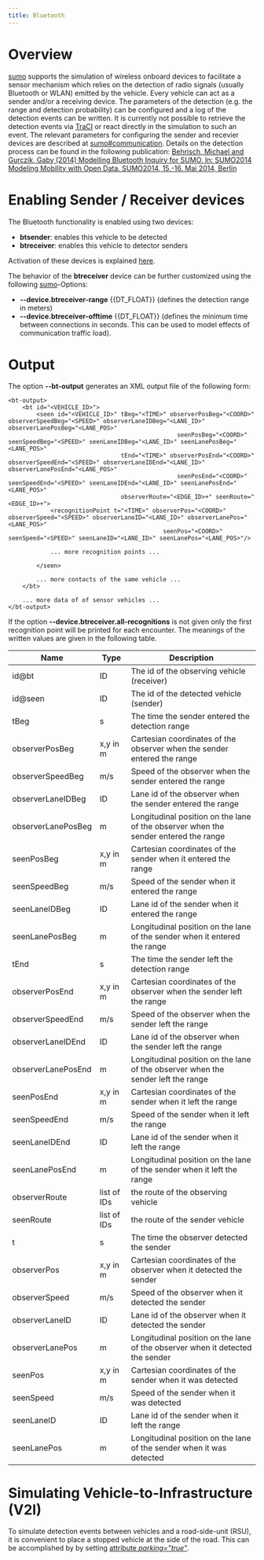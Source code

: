 ```yaml
---
title: Bluetooth
---
```


# Overview

[sumo](../sumo.md) supports the simulation of wireless onboard
devices to facilitate a sensor mechanism which relies on the detection
of radio signals (usually Bluetooth or WLAN) emitted by the vehicle.
Every vehicle can act as a sender and/or a receiving device. The
parameters of the detection (e.g. the range and detection probability)
can be configured and a log of the detection events can be written. It
is currently not possible to retrieve the detection events via
[TraCI](../TraCI.md) or react directly in the simulation to such an
event. The relevant parameters for configuring the sender and recevier
devices are described at
[sumo#communication](../sumo.md#communication). Details on the
detection process can be found in the following publication: [Behrisch,
Michael and Gurczik, Gaby (2014) Modelling Bluetooth Inquiry for SUMO.
In: SUMO2014 Modeling Mobility with Open Data. SUMO2014, 15.-16.
Mai 2014, Berlin](http://elib.dlr.de/95237/)

# Enabling Sender / Receiver devices

The Bluetooth functionality is enabled using two devices:

- **btsender**: enables this vehicle to be detected
- **btreceiver**: enables this vehicle to detector senders

Activation of these devices is explained [here](../Definition_of_Vehicles,_Vehicle_Types,_and_Routes.md#devices).

The behavior of the **btreceiver** device can be further customized using the following [sumo](../sumo.md)-Options:

- **--device.btreceiver-range** {{DT_FLOAT}} (defines the detection range in meters)
- **--device.btreceiver-offtime** {{DT_FLOAT}} (defines the minimum time between connections in seconds. This can be used to model effects of communication traffic load).

# Output

The option **--bt-output** generates an XML output file of the following form:

```
<bt-output>
    <bt id="<VEHICLE_ID>">
        <seen id="<VEHICLE_ID>" tBeg="<TIME>" observerPosBeg="<COORD>" observerSpeedBeg="<SPEED>" observerLaneIDBeg="<LANE_ID>" observerLanePosBeg="<LANE_POS>"
                                                seenPosBeg="<COORD>" seenSpeedBeg="<SPEED>" seenLaneIDBeg="<LANE_ID>" seenLanePosBeg="<LANE_POS>"
                                tEnd="<TIME>" observerPosEnd="<COORD>" observerSpeedEnd="<SPEED>" observerLaneIDEnd="<LANE_ID>" observerLanePosEnd="<LANE_POS>"
                                                seenPosEnd="<COORD>" seenSpeedEnd="<SPEED>" seenLaneIDEnd="<LANE_ID>" seenLanePosEnd="<LANE_POS>"
                                observerRoute="<EDGE_ID>+" seenRoute="<EDGE_ID>+">
            <recognitionPoint t="<TIME>" observerPos="<COORD>" observerSpeed="<SPEED>" observerLaneID="<LANE_ID>" observerLanePos="<LANE_POS>"
                                            seenPos="<COORD>" seenSpeed="<SPEED>" seenLaneID="<LANE_ID>" seenLanePos="<LANE_POS>"/>

            ... more recognition points ...

        </seen>

        ... more contacts of the same vehicle ...
    </bt>

    ... more data of of sensor vehicles ...
</bt-output>
```

If the option **--device.btreceiver.all-recognitions** is not given only the first recognition point will be
printed for each encounter. The meanings of the written values are given
in the following table.

| Name               | Type        | Description                                                                         |
| ------------------ | ----------- | ----------------------------------------------------------------------------------- |
| id\@bt              | ID          | The id of the observing vehicle (receiver)                                          |
| id\@seen            | ID          | The id of the detected vehicle (sender)                                             |
| tBeg               | s           | The time the sender entered the detection range                                     |
| observerPosBeg     | x,y in m    | Cartesian coordinates of the observer when the sender entered the range             |
| observerSpeedBeg   | m/s         | Speed of the observer when the sender entered the range                             |
| observerLaneIDBeg  | ID          | Lane id of the observer when the sender entered the range                           |
| observerLanePosBeg | m           | Longitudinal position on the lane of the observer when the sender entered the range |
| seenPosBeg         | x,y in m    | Cartesian coordinates of the sender when it entered the range                       |
| seenSpeedBeg       | m/s         | Speed of the sender when it entered the range                                       |
| seenLaneIDBeg      | ID          | Lane id of the sender when it entered the range                                     |
| seenLanePosBeg     | m           | Longitudinal position on the lane of the sender when it entered the range           |
| tEnd               | s           | The time the sender left the detection range                                        |
| observerPosEnd     | x,y in m    | Cartesian coordinates of the observer when the sender left the range                |
| observerSpeedEnd   | m/s         | Speed of the observer when the sender left the range                                |
| observerLaneIDEnd  | ID          | Lane id of the observer when the sender left the range                              |
| observerLanePosEnd | m           | Longitudinal position on the lane of the observer when the sender left the range    |
| seenPosEnd         | x,y in m    | Cartesian coordinates of the sender when it left the range                          |
| seenSpeedEnd       | m/s         | Speed of the sender when it left the range                                          |
| seenLaneIDEnd      | ID          | Lane id of the sender when it left the range                                        |
| seenLanePosEnd     | m           | Longitudinal position on the lane of the sender when it left the range              |
| observerRoute      | list of IDs | the route of the observing vehicle                                                  |
| seenRoute          | list of IDs | the route of the sender vehicle                                                     |
| t                  | s           | The time the observer detected the sender                                           |
| observerPos        | x,y in m    | Cartesian coordinates of the observer when it detected the sender                   |
| observerSpeed      | m/s         | Speed of the observer when it detected the sender                                   |
| observerLaneID     | ID          | Lane id of the observer when it detected the sender                                 |
| observerLanePos    | m           | Longitudinal position on the lane of the observer when it detected the sender       |
| seenPos            | x,y in m    | Cartesian coordinates of the sender when it was detected                            |
| seenSpeed          | m/s         | Speed of the sender when it was detected                                            |
| seenLaneID         | ID          | Lane id of the sender when it left the range                                        |
| seenLanePos        | m           | Longitudinal position on the lane of the sender when it was detected                |

# Simulating Vehicle-to-Infrastructure (V2I)

To simulate detection events between vehicles and a road-side-unit
(RSU), it is convenient to place a stopped vehicle at the side of the
road. This can be accomplished by by setting [attribute
*parking="true"*](../Definition_of_Vehicles,_Vehicle_Types,_and_Routes.md#stops).